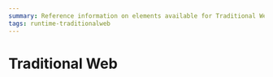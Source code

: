 ```yaml
---
summary: Reference information on elements available for Traditional Web Apps.
tags: runtime-traditionalweb
---
```


# Traditional Web
